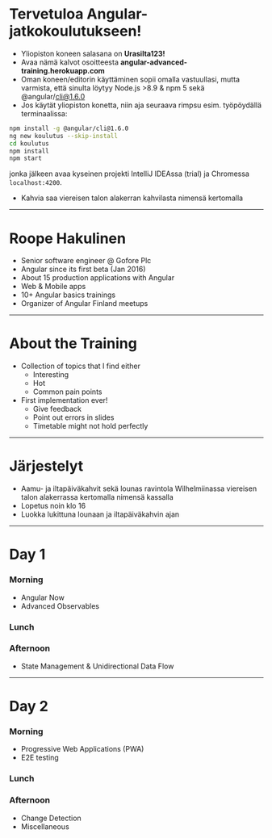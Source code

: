# Tervetuloa Angular-jatkokoulutukseen!
- Yliopiston koneen salasana on **Urasilta123!**
- Avaa nämä kalvot osoitteesta **angular-advanced-training.herokuapp.com**
- Oman koneen/editorin käyttäminen sopii omalla vastuullasi, mutta varmista, että sinulta löytyy Node.js >8.9 & npm 5 sekä @angular/cli@1.6.0
- Jos käytät yliopiston konetta, niin aja seuraava rimpsu esim. työpöydällä terminaalissa:
```bash
npm install -g @angular/cli@1.6.0
ng new koulutus --skip-install
cd koulutus
npm install
npm start
```
jonka jälkeen avaa kyseinen projekti IntelliJ IDEAssa (trial) ja Chromessa `localhost:4200`. 
- Kahvia saa viereisen talon alakerran kahvilasta nimensä kertomalla

---

# Roope Hakulinen
- Senior software engineer @ Gofore Plc
- Angular since its first beta (Jan 2016)
- About 15 production applications with Angular
- Web & Mobile apps
- 10+ Angular basics trainings
- Organizer of Angular Finland meetups 

---
# About the Training
- Collection of topics that I find either
    - Interesting
    - Hot
    - Common pain points
- First implementation ever!
    - Give feedback
    - Point out errors in slides
    - Timetable might not hold perfectly

---
# Järjestelyt
- Aamu- ja iltapäiväkahvit sekä lounas ravintola Wilhelmiinassa viereisen talon alakerrassa kertomalla nimensä kassalla
- Lopetus noin klo 16
- Luokka lukittuna lounaan ja iltapäiväkahvin ajan

---
# Day 1
### Morning
- Angular Now
- Advanced Observables

### Lunch

### Afternoon
- State Management & Unidirectional Data Flow

---
# Day 2
### Morning
- Progressive Web Applications (PWA)
- E2E testing

### Lunch

### Afternoon
- Change Detection
- Miscellaneous
